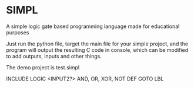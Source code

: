 # SIMPL
A simple logic gate based programming language made for educational purposes

Just run the python file, target the main file for your simple project, and the program will output the resulting C code in console, which can be modified to add outputs, inputs and other things.

The demo project is test.simpl

INCLUDE <NAME>
LOGIC <OUTPUT> <INPUT1> <INPUT2?> <LENGTH> <STEP>
AND, OR, XOR, NOT
DEF <TO> <FROM>
GOTO <NAME>
LBL <NAME>
